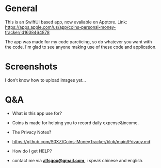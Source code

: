 # General
This is an SwiftUI based app, now avaliable on Apptore.
Link: https://apps.apple.com/us/app/coins-personal-money-tracker/id1638464878

The app was made for my code parcticing, so do whatever you want with the code.
I'm glad to see anyone making use of these code and application.

# Screenshots
I don't know how to upload images yet...

# Q&A
- What is this app use for?
- Coins is made for helping you to record daily expense&income.

- The Privacy Notes?
- https://github.com/S0XZ/Coins-MoneyTracker/blob/main/Privacy.md

- How do I get HELP?
- contact me via **alfsgox@gmail.com**, i speak chinese and english.


